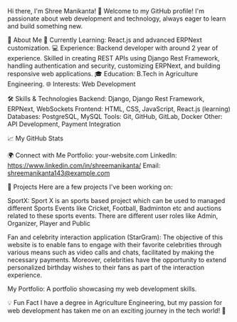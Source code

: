 Hi there, I'm Shree Manikanta! 👋
Welcome to my GitHub profile! I'm passionate about web development and technology, always eager to learn and build something new.

🚀 About Me
🌱 Currently Learning: React.js and advanced ERPNext customization.
💻 Experience: Backend developer with around 2 year of experience. Skilled in creating REST APIs using Django Rest Framework, handling authentication and security, customizing ERPNext, and building responsive web applications.
🎓 Education: B.Tech in Agriculture Engineering.
🌐 Interests: Web Development

🛠️ Skills & Technologies
Backend: Django, Django Rest Framework, ERPNext, WebSockets
Frontend: HTML, CSS, JavaScript, React.js (learning)
Databases: PostgreSQL, MySQL
Tools: Git, GitHub, GitLab, Docker
Other: API Development, Payment Integration

📈 My GitHub Stats

🌍 Connect with Me
Portfolio: your-website.com
LinkedIn: https://www.linkedin.com/in/shreemanikanta/
Email: shreemanikanta143@example.com

🔭 Projects
Here are a few projects I've been working on:

SportX: Sport X is an sports based project which can be used to managed different Sports Events like Cricket, Football, Badminton etc and auctions related to these sports events. There are different user roles like Admin, Organizer, Player and Public

Fan and celebrity interaction application (StarGram): The objective of this website is to enable fans to engage with their favorite celebrities through various means such as video calls and chats, facilitated by making the necessary payments. Moreover, celebrities have the opportunity to extend personalized birthday wishes to their fans as part of the interaction experience.

My Portfolio: A portfolio showcasing my web development skills.


💡 Fun Fact
I have a degree in Agriculture Engineering, but my passion for web development has taken me on an exciting journey in the tech world! 🌱
